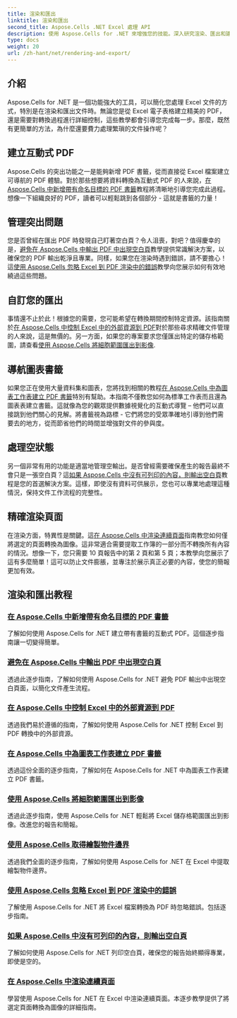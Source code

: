 ```yaml
---
title: 渲染和匯出
linktitle: 渲染和匯出
second_title: Aspose.Cells .NET Excel 處理 API
description: 使用 Aspose.Cells for .NET 來增強您的技能。深入研究渲染、匯出和建立互動式 Excel PDF 文件的教學。
type: docs
weight: 20
url: /zh-hant/net/rendering-and-export/
---
```

## 介紹

Aspose.Cells for .NET 是一個功能強大的工具，可以簡化您處理 Excel 文件的方式，特別是在渲染和匯出文件時。無論您是從 Excel 電子表格建立精美的 PDF，還是需要對轉換過程進行詳細控制，這些教學都會引導您完成每一步。那麼，既然有更簡單的方法，為什麼還要費力處理繁瑣的文件操作呢？

## 建立互動式 PDF

 Aspose.Cells 的突出功能之一是能夠新增 PDF 書籤，從而直接從 Excel 檔案建立可導航的 PDF 體驗。對於那些想要將資料轉換為互動式 PDF 的人來說，[在 Aspose.Cells 中新增帶有命名目標的 PDF 書籤](./add-pdf-bookmarks/)教程將清晰地引導您完成此過程。想像一下組織良好的 PDF，讀者可以輕鬆跳到各個部分 - 這就是書籤的力量！

## 管理突出問題

您是否曾經在匯出 PDF 時發現自己盯著空白頁？令人沮喪，對吧？值得慶幸的是，[避免在 Aspose.Cells 中輸出 PDF 中出現空白頁](./avoid-blank-page-in-output-pdf/)教學提供常識解決方案，以確保您的 PDF 輸出乾淨且專業。同樣，如果您在渲染時遇到錯誤，請不要擔心！這[使用 Aspose.Cells 忽略 Excel 到 PDF 渲染中的錯誤](./ignore-errors-while-rendering/)教學向您展示如何有效地繞過這些問題。

## 自訂您的匯出

事情還不止於此！根據您的需要，您可能希望在轉換期間控制特定資源。該指南關於[在 Aspose.Cells 中控制 Excel 中的外部資源到 PDF](./control-loading-of-external-resources/)對於那些尋求精確文件管理的人來說，這是無價的。另一方面，如果您的專案要求您僅匯出特定的儲存格範圍，請查看[使用 Aspose.Cells 將細胞範圍匯出到影像](./export-range-of-cells-to-image/).

## 導航圖表書籤

如果您正在使用大量資料集和圖表，您將找到相關的教程[在 Aspose.Cells 中為圖表工作表建立 PDF 書籤](./create-pdf-bookmark-entry-for-chart-sheet/)特別有幫助。本指南不僅教您如何為標準工作表而且還為圖表表建立書籤。這就像為您的觀眾提供數據視覺化的互動式導覽 – 他們可以直接跳到他們關心的見解。將書籤視為路標 - 它們將您的受眾準確地引導到他們需要去的地方，從而節省他們的時間並增強對文件的參與度。

## 處理空狀態

另一個非常有用的功能是適當地管理空輸出。是否曾經需要確保產生的報告最終不會只是一張空白頁？這[如果 Aspose.Cells 中沒有可列印的內容，則輸出空白頁](./output-blank-page-when-nothing-to-print/)教程是您的首選解決方案。這樣，即使沒有資料可供展示，您也可以專業地處理這種情況，保持文件工作流程的完整性。

## 精確渲染頁面

在渲染方面，特異性是關鍵。這[在 Aspose.Cells 中渲染連續頁面](./render-limited-number-of-sequential-pages/)指南教您如何僅將選定的頁面轉換為圖像。這非常適合需要提取工作簿的一部分而不轉換所有內容的情況。想像一下，您只需要 10 頁報告中的第 2 頁和第 5 頁；本教學向您展示了這有多麼簡單！這可以防止文件膨脹，並專注於展示真正必要的內容，使您的簡報更加有效。

## 渲染和匯出教程
### [在 Aspose.Cells 中新增帶有命名目標的 PDF 書籤](./add-pdf-bookmarks/)
了解如何使用 Aspose.Cells for .NET 建立帶有書籤的互動式 PDF。這個逐步指南讓一切變得簡單。
### [避免在 Aspose.Cells 中輸出 PDF 中出現空白頁](./avoid-blank-page-in-output-pdf/)
透過此逐步指南，了解如何使用 Aspose.Cells for .NET 避免 PDF 輸出中出現空白頁面，以簡化文件產生流程。
### [在 Aspose.Cells 中控制 Excel 中的外部資源到 PDF](./control-loading-of-external-resources/)
透過我們易於遵循的指南，了解如何使用 Aspose.Cells for .NET 控制 Excel 到 PDF 轉換中的外部資源。
### [在 Aspose.Cells 中為圖表工作表建立 PDF 書籤](./create-pdf-bookmark-entry-for-chart-sheet/)
透過這份全面的逐步指南，了解如何在 Aspose.Cells for .NET 中為圖表工作表建立 PDF 書籤。
### [使用 Aspose.Cells 將細胞範圍匯出到影像](./export-range-of-cells-to-image/)
透過此逐步指南，使用 Aspose.Cells for .NET 輕鬆將 Excel 儲存格範圍匯出到影像。改進您的報告和簡報。
### [使用 Aspose.Cells 取得繪製物件邊界](./get-draw-object-and-bound/)
透過我們全面的逐步指南，了解如何使用 Aspose.Cells for .NET 在 Excel 中提取繪製物件邊界。
### [使用 Aspose.Cells 忽略 Excel 到 PDF 渲染中的錯誤](./ignore-errors-while-rendering/)
了解使用 Aspose.Cells for .NET 將 Excel 檔案轉換為 PDF 時忽略錯誤。包括逐步指南。
### [如果 Aspose.Cells 中沒有可列印的內容，則輸出空白頁](./output-blank-page-when-nothing-to-print/)
了解如何使用 Aspose.Cells for .NET 列印空白頁，確保您的報告始終顯得專業，即使是空的。
### [在 Aspose.Cells 中渲染連續頁面](./render-limited-number-of-sequential-pages/)
學習使用 Aspose.Cells for .NET 在 Excel 中渲染連續頁面。本逐步教學提供了將選定頁面轉換為圖像的詳細指南。